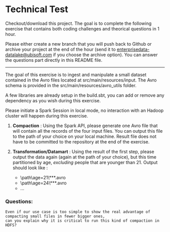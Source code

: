 # Technical Test

Checkout/download this project. The goal is to complete the following exercise that contains both coding challenges and
theorical questions in 1 hour.

Please either create a new branch that you will push back to Github or archive your project at the end of the hour
(send it to enterprisedata-datalake@ubisoft.com if you choose the archive option). You can answer the questions part
directly in this README file.

--------


The goal of this exercise is to ingest and manipulate a small dataset contained in the Avro files located at
src/main/resources/input. The Avro schema is provided in the src/main/resources/avro_utils folder.

A few libraries are already setup in the build.sbt, you can add or remove any dependency as you wish during this
exercise.

Please initiate a Spark Session in local mode, no interaction with an Hadoop cluster will happen during this
exercise.

1. **Compaction** : Using the Spark API, please generate one Avro file that will contain all the records of the four
 input files. You can output this file to the path of your choice on your local machine. Result file does not have to be committed to the
 repository at the end of the exercise.

2. **Transformation/Datamart** : Using the result of the first step, please output the data again (again at the path
 of your choice), but this time partitioned by age, *excluding* people that are younger than 21. Output should look
 like :

    - \path\age=21\\***.avro
    - \path\age=24\\***.avro
    - ...


### Questions:

    Even if our use case is too simple to show the real advantage of compacting small files in fewer bigger ones,
    can you explain why it is critical to run this kind of compaction in HDFS?


